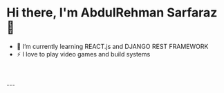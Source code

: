 # Hi there, I'm AbdulRehman Sarfaraz 👋 


- 🌱 I’m currently learning REACT.js and DJANGO REST FRAMEWORK
- ⚡ I love to play video games and build systems

<br />
<br />
---
